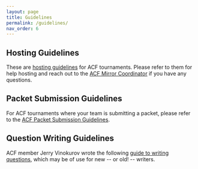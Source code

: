 ```yaml
---
layout: page
title: Guidelines
permalink: /guidelines/
nav_order: 6
---
```


## Hosting Guidelines
These are [hosting guidelines](/hosting-guidelines/) for ACF tournaments. Please refer to them for help hosting and reach out to the [ACF Mirror Coordinator](mailto:hosting@acf-quizbowl.com) if you have any questions.

## Packet Submission Guidelines
For ACF tournaments where your team is submitting a packet, please refer to the [ACF Packet Submission Guidelines](/packet-submission-guidelines/).

## Question Writing Guidelines
ACF member Jerry Vinokurov wrote the following [guide to writing questions](/jerry-guide/), which may be of use for new -- or old! -- writers.